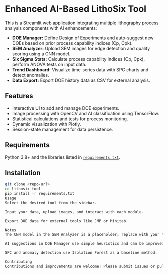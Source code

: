 # Enhanced AI-Based LithoSix Tool

This is a Streamlit web application integrating multiple lithography process analysis components with AI enhancements:

- **DOE Manager:** Define Design of Experiments and auto-suggest new DOEs based on prior process capability indices (Cp, Cpk).
- **SEM Analyzer:** Upload SEM images for edge detection and quality scoring using a CNN model.
- **Six Sigma Stats:** Calculate process capability indices (Cp, Cpk), perform ANOVA tests on input data.
- **Trend Dashboard:** Visualize time-series data with SPC charts and detect anomalies.
- **Data Export:** Export DOE history data as CSV for external analysis.

## Features

- Interactive UI to add and manage DOE experiments.
- Image processing with OpenCV and AI classification using TensorFlow.
- Statistical calculations and tests for process monitoring.
- Dynamic visualization with Plotly.
- Session-state management for data persistence.

## Requirements

Python 3.8+ and the libraries listed in [`requirements.txt`](./requirements.txt).

## Installation

```bash
git clone <repo-url>
cd lithosix-tool
pip install -r requirements.txt
Usage
Select the desired tool from the sidebar.

Input your data, upload images, and interact with each module.

Export DOE data for external tools like JMP or Minitab.

Notes
The CNN model in the SEM Analyzer is a placeholder; replace with your trained weights for accurate classification.

AI suggestions in DOE Manager use simple heuristics and can be improved with real machine learning models.

SPC and anomaly detection use Isolation Forest as a baseline method.

Contributing
Contributions and improvements are welcome! Please submit issues or pull requests.
